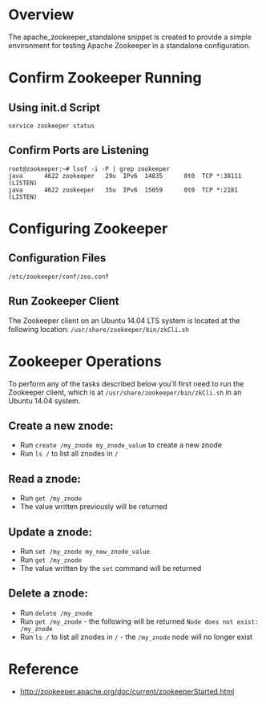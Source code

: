 # Overview
The apache_zookeeper_standalone snippet is created to provide a simple environment for testing Apache Zookeeper in a standalone configuration.

# Confirm Zookeeper Running

## Using init.d Script
`service zookeeper status`
## Confirm Ports are Listening
    root@zookeeper:~# lsof -i -P | grep zookeeper
    java      4622 zookeeper   29u  IPv6  14835      0t0  TCP *:38111 (LISTEN)
    java      4622 zookeeper   35u  IPv6  15059      0t0  TCP *:2181 (LISTEN)

# Configuring Zookeeper
## Configuration Files
`/etc/zookeeper/conf/zoo.conf`

## Run Zookeeper Client
The Zookeeper client on an Ubuntu 14.04 LTS system is located at the following location:  `/usr/share/zookeeper/bin/zkCli.sh`

# Zookeeper Operations
To perform any of the tasks described below you'll first need to run the Zookeeper client, which is at `/usr/share/zookeeper/bin/zkCli.sh` in an Ubuntu 14.04 system.

## Create a new znode:

- Run `create /my_znode my_znode_value` to create a new znode
- Run `ls /` to list all znodes in `/` 

## Read a znode:
- Run `get /my_znode`
- The value written previously will be returned

## Update a znode:
- Run `set /my_znode my_new_znode_value`
- Run `get /my_znode`
- The value written by the `set` command will be returned

## Delete a znode:
- Run `delete /my_znode`
- Run `get /my_znode` - the following will be returned `Node does not exist: /my_znode
`
- Run `ls /` to list all znodes in `/` - the `/my_znode` node will no longer exist

# Reference
- http://zookeeper.apache.org/doc/current/zookeeperStarted.html